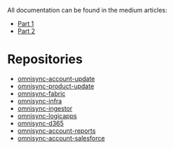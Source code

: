 All documentation can be found in the medium articles:


* <a href="https://medium.com/@tarantarantino/omnisync-a-real-world-architecture-for-syncing-salesforce-d365-and-fabric-in-near-real-time-17bdfb29469e" target="_blank">Part 1</a>
* <a href="https://medium.com/@tarantarantino/omnisync-near-real-time-lakehouse-spark-streaming-and-power-bi-in-microsoft-fabric-part-2-6f3177f0931a" target="_blank">Part 2</a>

# Repositories

* <a href="https://github.com/zodraz/omnisync-account-update" target="_blank">omnisync-account-update</a>
* <a href="https://github.com/zodraz/omnisync-product-update" target="_blank">omnisync-product-update</a>
* <a href="https://github.com/zodraz/omnisync-fabric" target="_blank">omnisync-fabric</a>
* <a href="https://github.com/zodraz/omnisync-infra" target="_blank">omnisync-infra</a>
* <a href="https://github.com/zodraz/omnisync-ingestor" target="_blank">omnisync-ingestor</a>
* <a href="https://github.com/zodraz/omnisync-logicapps" target="_blank">omnisync-logicapps</a>
* <a href="https://github.com/zodraz/omnisync-d365" target="_blank">omnisync-d365</a>
* <a href="https://github.com/zodraz/omnisync-reports" target="_blank">omnisync-account-reports</a>
* <a href="https://github.com/zodraz/omnisync-salesforce" target="_blank">omnisync-account-salesforce</a>

